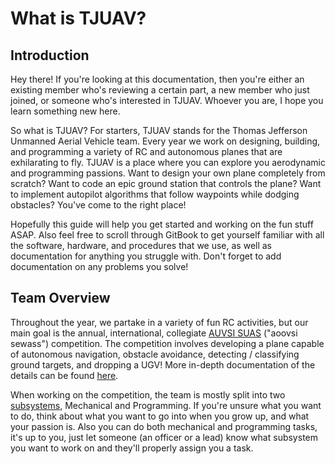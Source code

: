 # What is TJUAV?

## Introduction

Hey there! If you're looking at this documentation, then you're either an existing member who's reviewing a certain part, a new member who just joined, or someone who's interested in TJUAV. Whoever you are, I hope you learn something new here.

So what is TJUAV? For starters, TJUAV stands for the Thomas Jefferson Unmanned Aerial Vehicle team. Every year we work on designing, building, and programming a variety of RC and autonomous planes that are exhilarating to fly. TJUAV is a place where you can explore you aerodynamic and programming passions. Want to design your own plane completely from scratch? Want to code an epic ground station that controls the plane? Want to implement autopilot algorithms that follow waypoints while dodging obstacles? You've come to the right place!

Hopefully this guide will help you get started and working on the fun stuff ASAP. Also feel free to scroll through GitBook to get yourself familiar with all the software, hardware, and procedures that we use, as well as documentation for anything you struggle with. Don't forget to add documentation on any problems you solve!

## Team Overview

Throughout the year, we partake in a variety of fun RC activities, but our main goal is the annual, international, collegiate [AUVSI SUAS](https://www.auvsi-suas.org/) \("aoovsi sewass"\) competition. The competition involves developing a plane capable of autonomous navigation, obstacle avoidance, detecting / classifying ground targets, and dropping a UGV! More in-depth documentation of the details can be found [here](competition-details.md).

When working on the competition, the team is mostly split into two [subsystems](subsystems.md), Mechanical and Programming. If you're unsure what you want to do, think about what you want to go into when you grow up, and what your passion is. Also you can do both mechanical and programming tasks, it's up to you, just let someone \(an officer or a lead\) know what subsystem you want to work on and they'll properly assign you a task.

